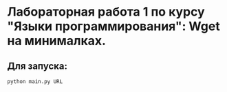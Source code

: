 <h1>Лабораторная работа 1 по курсу "Языки программирования": Wget на минималках.</h1>
<h2>Для запуска:</h2>
<code>python main.py URL</code>